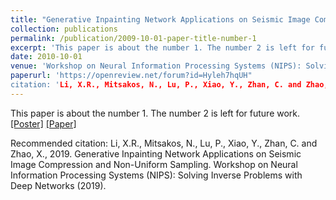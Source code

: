 ```yaml
---
title: "Generative Inpainting Network Applications on Seismic Image Compression and Non-Uniform Sampling"
collection: publications
permalink: /publication/2009-10-01-paper-title-number-1
excerpt: 'This paper is about the number 1. The number 2 is left for future work.'
date: 2010-10-01
venue: 'Workshop on Neural Information Processing Systems (NIPS): Solving Inverse Problems with Deep Networks'
paperurl: 'https://openreview.net/forum?id=Hyleh7hqUH"
citation: 'Li, X.R., Mitsakos, N., Lu, P., Xiao, Y., Zhan, C. and Zhao, X., 2019. Generative Inpainting Network Applications on Seismic Image Compression and Non-Uniform Sampling. Workshop on Neural Information Processing Systems (NIPS): Solving Inverse Problems with Deep Networks (2019).'
---
```

This paper is about the number 1. The number 2 is left for future work.
[[Poster]](https://www.researchgate.net/publication/343385839_Toward_Zero_Human_Efforts_Iterative_Training_Framework_for_Noisy_Segmentation_Label)
[[Paper]](https://openreview.net/forum?id=Hyleh7hqUH)

Recommended citation: Li, X.R., Mitsakos, N., Lu, P., Xiao, Y., Zhan, C. and Zhao, X., 2019. Generative Inpainting Network Applications on Seismic Image Compression and Non-Uniform Sampling. Workshop on Neural Information Processing Systems (NIPS): Solving Inverse Problems with Deep Networks (2019). 

